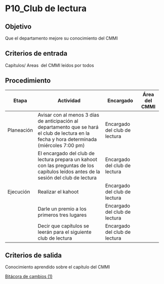 # P10_Club de lectura

## **Objetivo**

Que el departamento mejore su conocimiento del CMMI

## **Criterios de entrada**

Capítulos/ Areas  del CMMI leídos por todos

## **Procedimiento**

| Etapa | Actividad | Encargado | Área del CMMI |
| --- | --- | --- | --- |
| Planeación | Avisar con al menos 3 días de anticipación al departamento que se hará el club de lectura en la fecha y hora determinada (miércoles 7:00 pm) | Encargado del club de lectura |  |
|  | El encargado del club de lectura prepara un kahoot con las preguntas de los capítulos leídos antes de la sesión del club de lectura | Encargado del club de lectura |  |
| Ejecución | Realizar el kahoot | Encargado del club de lectura |  |
|  | Darle un premio a los primeros tres lugares | Encargado del club de lectura |  |
|  | Decir que capítulos se leerán para el siguiente club de lectura | Encargado del club de lectura |  |

## **Criterios de salida**

Conocimiento aprendido sobre el capítulo del CMMI

[Bitácora de cambios (1)](P10_Club%20de%20lectura%203a924492a2864c55ae60d463788d245e/Bita%CC%81cora%20de%20cambios%20(1)%203ef02b5791b54232bbdfad35d4bcd3d3.csv)